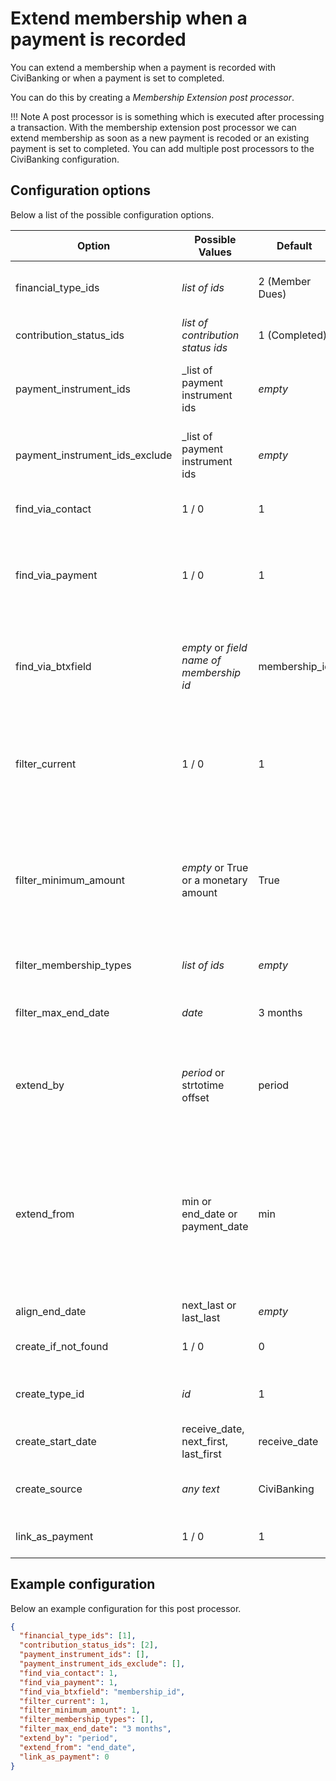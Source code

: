 # Extend membership when a payment is recorded

You can extend a membership when a payment is recorded with CiviBanking or when a payment is set to completed. 

You can do this by creating a _Membership Extension post processor_.

!!! Note
    A post processor is is something which is executed after processing a transaction. With the membership extension post processor
    we can extend membership as soon as a new payment is recoded or an existing payment is set to completed.
    You can add multiple post processors to the CiviBanking configuration.
    
## Configuration options

Below a list of the possible configuration options.

| Option | Possible Values | Default | Description |
| --- | --- | --- | --- |
| financial_type_ids | _list of ids_ | 2 (Member Dues) | Only extend a membership when the payment has this financial type |
| contribution_status_ids | _list of contribution status ids_ | 1 (Completed) | Only extend a membership when the payment has this status |
| payment_instrument_ids | _list of payment instrument ids | _empty_ | Only extend a membership when the payment is recorded with one of those payment instruments |
| payment_instrument_ids_exclude | _list of payment instrument ids | _empty_ | Only extend a membership when the payment is *not* recorded with one of those payment instruments |
| find_via_contact | 1 / 0 | 1 | Find a membership based on the contact of the payment |
| find_via_payment | 1 / 0 | 1 | Find a membership through the link between the payment and the membership. Only useful when you are updating existing contributions |
| find_via_btxfield | _empty_ or _field name of membership id_ | membership_id | Find the membership by a field in the banking transaction. Only useful when other matchers/importers/post processors set a field in the banking transaction |
| filter_current | 1 / 0 | 1 | Only update a membership when it has a current status. You can set the class of status under Administer -> CiviMember -> Membership Status Rules |
| filter_minimum_amount | _empty_ or True or a monetary amount | True | Only extend a membership when the payment has the minimum amount of the membership type or when the payment has the minum amount specified here. You can also disable the check for minimum amount |
| filter_membership_types | _list of ids_ | _empty_ | If set only extend memberships of this type |
| filter_max_end_date| _date_ | 3 months | Membership end date should not be after 3 months of contribution receive date |
| extend_by | _period_ or strtotime offset | period | When set to period the membership is extend by the membership type period definition. If set to a strtotime value (e.g. +1 month) it is extended by this value |
| extend_from | min or end_date or payment_date | min | When set to _payment_date_ the membership is extended from the contribution receive date. If set to _end_date_ the membership is extended by the end date of the membership. If set to _min_ then it is extended by the minmum value of end_date or payment_date |
| align_end_date | next_last or last_last | _empty_ | _Not sure how this option works_ |
| create_if_not_found | 1 / 0 | 0 | Create a new membership when no membership is found | 
| create_type_id | _id_ | 1 | When a new membership is created give it this membership type | 
| create_start_date | receive_date, next_first, last_first | receive_date | _Not sure how this option works_ |
| create_source | _any text_ | CiviBanking | This is the value set to the source of the membership when a new one is created |
| link_as_payment | 1 / 0 | 1 | When set the contribution is linked to the membership |

## Example configuration

Below an example configuration for this post processor. 

```json
{
  "financial_type_ids": [1],
  "contribution_status_ids": [2],
  "payment_instrument_ids": [],
  "payment_instrument_ids_exclude": [],
  "find_via_contact": 1,
  "find_via_payment": 1,
  "find_via_btxfield": "membership_id",
  "filter_current": 1,
  "filter_minimum_amount": 1,
  "filter_membership_types": [],
  "filter_max_end_date": "3 months",
  "extend_by": "period",
  "extend_from": "end_date",
  "link_as_payment": 0
}

``` 
    
 
